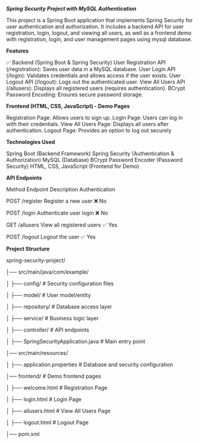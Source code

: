 ***Spring Security Project with MySQL Authentication***

This project is a Spring Boot application that implements Spring Security for user authentication and authorization. It includes a backend API for user registration, login, logout, and viewing all users, as well as a frontend demo with registration, login, and user management pages using mysql database.

**Features**

✅ Backend (Spring Boot & Spring Security)
User Registration API (/registration): Saves user data in a MySQL database.
User Login API (/login): Validates credentials and allows access if the user exists.
User Logout API (/logout): Logs out the authenticated user.
View All Users API (/allusers): Displays all registered users (requires authentication).
BCrypt Password Encoding: Ensures secure password storage.


**Frontend (HTML, CSS, JavaScript) - Demo Pages**

Registration Page: Allows users to sign up.
Login Page: Users can log in with their credentials.
View All Users Page: Displays all users after authentication.
Logout Page: Provides an option to log out securely

**Technologies Used**

Spring Boot (Backend Framework)
Spring Security (Authentication & Authorization)
MySQL (Database)
BCrypt Password Encoder (Password Security)
HTML, CSS, JavaScript (Frontend for Demo)

**API Endpoints**

Method	Endpoint	Description	Authentication

POST	/register	Register a new user	❌ No

POST	/login	Authenticate user login	❌ No

GET	/allusers	View all registered users	✅ Yes

POST	/logout	Logout the user	✅ Yes

**Project Structure**

spring-security-project/

│── src/main/java/com/example/

│   ├── config/               # Security configuration files

│   ├── model/                # User model/entity

│   ├── repository/           # Database access layer

│   ├── service/              # Business logic layer

│   ├── controller/           # API endpoints

│   ├── SpringSecurityApplication.java  # Main entry point

│── src/main/resources/

│   ├── application.properties  # Database and security configuration

│── frontend/                 # Demo frontend pages

│   ├── welcome.html            # Registration Page

│   ├── login.html            # Login Page

│   ├── allusers.html            # View All Users Page

│   ├── logout.html           # Logout Page

│── pom.xml    

